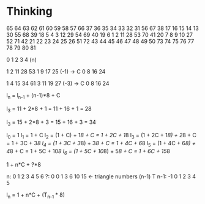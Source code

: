 # Thinking

65	64	63	62	61	60	59	58	57
66	37	36	35	34	33	32	31	56
67	38	17	16	15	14	13	30	55
68	39	18	5	4	3	12	29	54
69	40	19	6	1	2	11	28	53
70	41	20	7	8	9	10	27	52
71	42	21	22	23	24	25	26	51
72	43	44	45	46	47	48	49	50
73	74	75	76	77	78	79	80	81

0	1	2	3	4  (n)

1	2	11	28	53
  1    9   17  25
(-1) -> C
  0    8   16  24

1	4	15	34	61
  3   11   19  27
(-3) -> C
  0    8   16  24



l<sub>n</sub> = l<sub>n-1</sub> + (n-1)*8 + C

l<sub>3</sub> = 11 + 2*8 + 1
   = 11 + 16 + 1
   = 28

l<sub>3</sub> = 15 + 2*8 + 3
   = 15 + 16 + 3
   = 34


l<sub>0</sub> = 1
l<sub>1</sub> = 1 + C
l<sub>2</sub> = (1 + C) + 1*8 + C
   = 1 + 2C + 1*8
l<sub>3</sub> = (1 + 2C + 1*8) + 2*8 + C
   = 1 + 3C + 3*8
l<sub>4</sub> = (1 + 3C + 3*8) + 3*8 + C
   = 1 + 4C + 6*8
l<sub>5</sub> = (1 + 4C + 6*8) + 4*8 + C
   = 1 + 5C + 10*8
l<sub>6</sub> = (1 + 5C + 10*8) + 5*8 + C
   = 1 + 6C + 15*8

1 + n*C + ?*8

n:   0  1  2  3  4  5   6
?:   0  0  1  3  6  10  15 <- triangle numbers (n-1) T
n-1: -1 0  1  2  3  4   5

l<sub>n</sub> = 1 + n*C + (T<sub>n-1</sub> * 8)
